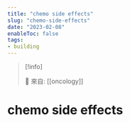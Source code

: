 ```yaml
---
title: "chemo side effects"
slug: "chemo-side-effects"
date: "2023-02-08"
enableToc: false
tags:
- building
---
```


> [!info]
>
> 🌱 來自: [[oncology]]

# chemo side effects
